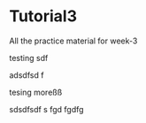 # Tutorial3
All the practice material for week-3


testing 
sdf

adsdfsd f


tesing moreßß

sdsdfsdf
s fgd fgdfg
